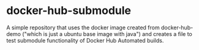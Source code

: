 # docker-hub-submodule
A simple repository that uses the docker image created from docker-hub-demo ("which is just a ubuntu base image with java") and creates a file to test submodule functionality of Docker Hub Automated builds.
